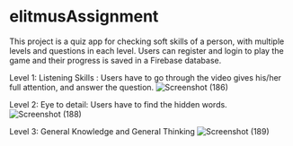 # elitmusAssignment
This project is a quiz app for checking soft skills of a person, with multiple levels and questions in each level. Users can register and login to play the game and their progress is saved in a Firebase database.



Level 1: Listening Skills : Users have to go through the video gives his/her full attention, and answer the question.
![Screenshot (186)](https://user-images.githubusercontent.com/109434937/233858745-8d044e3e-430d-4c26-b156-2c6a50c59423.png)

Level 2: Eye to detail: Users have to find the hidden words.
![Screenshot (188)](https://user-images.githubusercontent.com/109434937/233858770-07da319a-5f7c-4e5b-a9dc-102ff160e81d.png)

Level 3: General Knowledge and General Thinking 
![Screenshot (189)](https://user-images.githubusercontent.com/109434937/233858893-25457b54-c8b2-4ca3-8659-2138cf4e7f4d.png)

